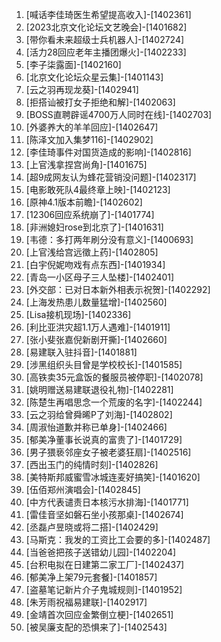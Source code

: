 
1. [喊话李佳琦医生希望提高收入]-[1402361]
1. [2023北京文化论坛文艺晚会]-[1401682]
1. [带你看未来超级士兵机器人]-[1402724]
1. [活力28回应老年主播团爆火]-[1402233]
1. [李子柒露面]-[1402160]
1. [北京文化论坛众星云集]-[1401143]
1. [云之羽再现龙葵]-[1402941]
1. [拒搭讪被打女子拒绝和解]-[1402063]
1. [BOSS直聘辟谣4700万人同时在线]-[1402703]
1. [外婆养大的羊羊回应]-[1402647]
1. [陈泽文加入集梦116]-[1402902]
1. [李佳琦事件对国货造成的影响]-[1402816]
1. [上官浅拿捏宫尚角]-[1401675]
1. [超9成网友认为蜂花营销没问题]-[1402317]
1. [电影敢死队4最终章上映]-[1402123]
1. [原神4.1版本前瞻]-[1402602]
1. [12306回应系统崩了]-[1401774]
1. [非洲媳妇rose到北京了]-[1401631]
1. [韦德：多打两年刷分没有意义]-[1400693]
1. [上官浅给宫远徵上药]-[1402805]
1. [白宇倪妮吻戏有点东西]-[1401934]
1. [青岛一小区母子三人坠楼]-[1402401]
1. [外交部：已对日本新外相表示祝贺]-[1402292]
1. [上海发热患儿数量猛增]-[1402560]
1. [Lisa接机现场]-[1402336]
1. [利比亚洪灾超1.1万人遇难]-[1401911]
1. [张小斐张嘉倪新剧开撕]-[1402660]
1. [易建联入驻抖音]-[1401881]
1. [涉黑组织头目曾是学校校长]-[1401585]
1. [高铁卖35元盒饭的餐服员被停职]-[1402078]
1. [姚明赠送易建联退役礼物]-[1402281]
1. [陈楚生再唱思念一个荒废的名字]-[1402244]
1. [云之羽给曾舜晞P了刘海]-[1402802]
1. [周淑怡道歉并称已单身]-[1402466]
1. [郁美净董事长说真的富贵了]-[1401729]
1. [男子猥亵邻座女子被老婆狂扇]-[1402516]
1. [西出玉门的纯情时刻]-[1402826]
1. [美特斯邦威蜜雪冰城连麦好搞笑]-[1401620]
1. [伍佰郑州演唱会]-[1402845]
1. [中方代表谴责日本核污水排海]-[1401771]
1. [雷佳音坚如磐石坐小孩那桌]-[1402674]
1. [丞磊卢昱晓或将二搭]-[1402429]
1. [马斯克：我发的工资比工会要的多]-[1402487]
1. [当爸爸把孩子送错幼儿园]-[1402204]
1. [台积电拟在日建第二家工厂]-[1402437]
1. [郁美净上架79元套餐]-[1401857]
1. [盗墓笔记新片介子鬼城规则]-[1401952]
1. [朱芳雨祝福易建联]-[1402917]
1. [金靖首次回应金繁倒立梗]-[1402651]
1. [被吴廉支配的恐惧来了]-[1402543]